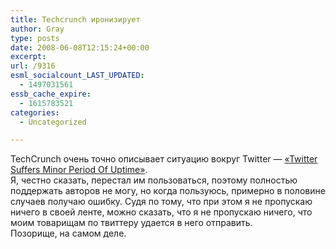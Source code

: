 ```yaml
---
title: Techcrunch иронизирует
author: Gray
type: posts
date: 2008-06-08T12:15:24+00:00
excerpt:
url: /9316
esml_socialcount_LAST_UPDATED:
  - 1497031561
essb_cache_expire:
  - 1615783521
categories:
  - Uncategorized

---
```








TechCrunch очень точно описывает ситуацию вокруг Twitter &#8212; <a href="http://www.techcrunch.com/2008/06/06/twitter-suffers-minor-period-of-uptime-overnight/" target="_blank">&#171;Twitter Suffers Minor Period Of Uptime&#187;</a>.  
Я, честно сказать, перестал им пользоваться, поэтому полностью поддержать авторов не могу, но когда пользуюсь, примерно в половине случаев получаю ошибку. Судя по тому, что при этом я не пропускаю ничего в своей ленте, можно сказать, что я не пропускаю ничего, что моим товарищам по твиттеру удается в него отправить.  
Позорище, на самом деле.